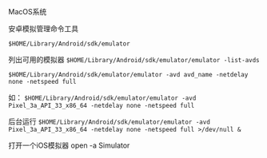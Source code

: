 MacOS系统

安卓模拟管理命令工具

`$HOME/Library/Android/sdk/emulator`

列出可用的模拟器
`$HOME/Library/Android/sdk/emulator/emulator -list-avds`

`$HOME/Library/Android/sdk/emulator/emulator -avd avd_name -netdelay none -netspeed full`

如：
`$HOME/Library/Android/sdk/emulator/emulator -avd Pixel_3a_API_33_x86_64 -netdelay none -netspeed full`

后台运行
`$HOME/Library/Android/sdk/emulator/emulator -avd Pixel_3a_API_33_x86_64 -netdelay none -netspeed full >/dev/null &`

打开一个iOS模拟器
open -a Simulator